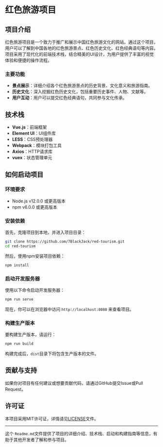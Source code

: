 # 红色旅游项目

## 项目介绍

红色旅游项目是一个致力于推广和展示中国红色旅游文化的网站。通过这个项目，用户可以了解到中国各地的红色旅游景点、红色历史文化、红色经典语句等内容。项目采用了现代化的前端技术栈，结合精美的UI设计，为用户提供了丰富的视觉体验和便捷的操作流程。

### 主要功能

- **景点展示**：详细介绍各个红色旅游景点的历史背景、文化意义和旅游指南。
- **历史文化**：深入挖掘红色历史文化，包括重要历史事件、人物、文献等。
- **用户互动**：用户可以提交红色经典语句，共同参与文化传承。

## 技术栈

- **Vue.js**：前端框架
- **Element UI**：UI组件库
- **LESS**：CSS预处理器
- **Webpack**：模块打包工具
- **Axios**：HTTP请求库
- **vuex**：状态管理单元

## 如何启动项目

### 环境要求

- Node.js v12.0.0 或更高版本
- npm v6.0.0 或更高版本

### 安装依赖

首先，克隆项目到本地，并进入项目目录：

```bash
git clone https://github.com/7BlackJack/red-tourism.git
cd red-tourism
```

然后，使用npm安装项目依赖：

```bash
npm install
```

### 启动开发服务器

使用以下命令启动开发服务器：

```bash
npm run serve
```

现在，你可以在浏览器中访问 `http://localhost:8080` 来查看项目。

### 构建生产版本

要构建生产版本，请运行：

```bash
npm run build
```

构建完成后，`dist`目录下将包含生产版本的文件。

## 贡献与支持

如果你对项目有任何建议或想要贡献代码，请通过GitHub提交Issue或Pull Request。

## 许可证

本项目采用MIT许可证，详情请见[LICENSE](LICENSE)文件。

---

这个 `Readme.md`文件提供了项目的详细介绍、技术栈、启动和构建指南等信息，有助于其他开发者了解和参与项目。
